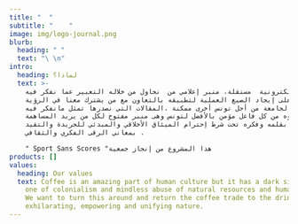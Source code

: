 ```yaml
---
title: "  "
subtitle: "    "
image: img/logo-journal.png
blurb:
  heading: " "
  text: "\ \n"
intro:
  heading: لماذا؟
  text: >-
    جريدة إلكترونية  مستقلة، منبر إعلامي من  نحاول من خلاله التعبير عما نفكر فيه
    ونعمل على إيجاد الصيغ العملية لتطبيقه بالتعاون مع من يشترك معنا في الرؤية
    الوطنية الجامعة من أجل تونس أخرى ممكنة .المقالات التي نصدرها تمثل مانفكر فيه
    ومانرجوه من كل فاعل مؤمن بالأفضل لتونس وهى منبر مفتوح لكل من يريد المساهمة
    معنا بقلمه وفكره تحت شرط إحترام الميثاق الأخلاقي والمبدئي للجريدة والتقيد
    بمعاني الرقى الفكري والثقافي .

    " Sport Sans Scores "هذا المشروع من إنجاز جمعية
products: []
values:
  heading: Our values
  text: Coffee is an amazing part of human culture but it has a dark side too –
    one of colonialism and mindless abuse of natural resources and human lives.
    We want to turn this around and return the coffee trade to the drink’s
    exhilarating, empowering and unifying nature.
---
```

